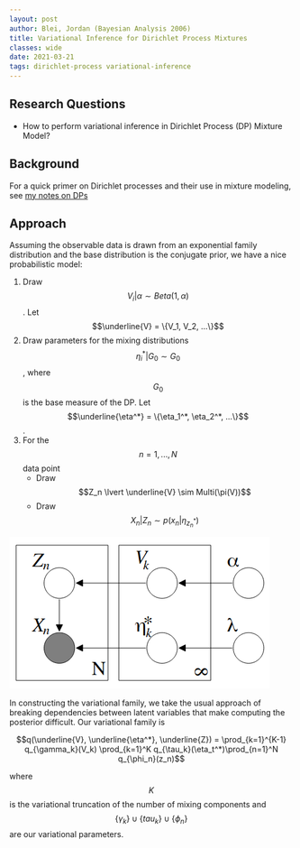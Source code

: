 ```yaml
---
layout: post
author: Blei, Jordan (Bayesian Analysis 2006)
title: Variational Inference for Dirichlet Process Mixtures
classes: wide
date: 2021-03-21
tags: dirichlet-process variational-inference
---
```


## Research Questions

- How to perform variational inference in Dirichlet Process (DP) Mixture Model?

## Background
 
For a quick primer on Dirichlet processes and their use in mixture
modeling, see [my notes on DPs](../content/learning/stochastic_processes/dirichlet_process.html)

## Approach

Assuming the observable data is drawn from an exponential family distribution
and the base distribution is the conjugate prior, we have a nice probabilistic model:

1. Draw $$V_i \lvert \alpha \sim Beta(1, \alpha)$$. Let $$\underline{V} = \{V_1, V_2, ...\}$$
2. Draw parameters for the mixing distributions $$\eta_i^* \lvert G_0 \sim G_0$$, where $$G_0$$ is the
base measure of the DP. Let $$\underline{\eta^*} = \{\eta_1^*, \eta_2^*, ...\}$$.
3. For the $$n= 1, ..., N$$ data point
    - Draw $$Z_n \lvert \underline{V} \sim Multi(\pi(V))$$
    - Draw $$X_n \lvert Z_n \sim p(x_n \lvert \eta_{z_n^*})$$


![Figure1](blei_bayesian_analysis_2006_variational_dirichlet_mixtures/Figure1.png)

In constructing the variational family, we take the usual approach of breaking dependencies between
latent variables that make computing the posterior difficult. Our variational family is

$$q(\underline{V}, \underline{\eta^*}, \underline{Z}) = \prod_{k=1}^{K-1} q_{\gamma_k}(V_k)
\prod_{k=1}^K q_{\tau_k}(\eta_t^*)\prod_{n=1}^N q_{\phi_n}(z_n)$$

where $$K$$ is the variational truncation of the number of mixing components
and $$\{\gamma_k\} \cup \{tau_k\} \cup \{\phi_n \}$$ are our variational parameters.